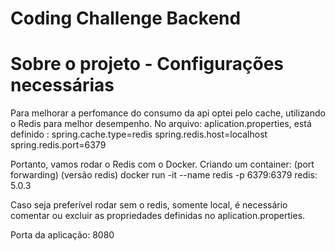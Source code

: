 # Coding Challenge Backend


# Sobre o projeto - Configurações necessárias
Para melhorar a perfomance do consumo da api optei pelo cache, utilizando o Redis para melhor desempenho. 
No arquivo: aplication.properties, está definido :
spring.cache.type=redis
spring.redis.host=localhost
spring.redis.port=6379

Portanto, vamos rodar o Redis com o Docker. Criando um container:
                            (port forwarding)   (versão redis)
docker run -it --name redis -p 6379:6379 redis: 5.0.3

Caso seja preferível rodar sem o redis, somente local, é necessário comentar ou excluir as propriedades definidas no aplication.properties.

Porta da aplicação:  8080
